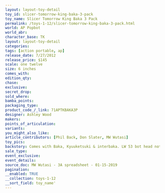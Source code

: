 ```yaml
---
layout: layout-toy-detail 
toy_id: slicer-tomorrow-king-baka-3-pack
toy_name: Slicer Tomorrow King Baka 3 Pack
permalink: /toys-1-12/slicer-tomorrow-king-baka-3-pack.html
world: AP Popbot
world_abr: 
character_base: TK
layout: layout-toy-detail
categories: 
tags: [action portable, ap] 
release_date: 7/27/2012
release_price: $145 
scale: one twelve
size: 6 inches
comes_with: 
edition_qty: 
chase: 
exclusive: 
secret_drop: 
sold_where: 
bamba_points: 
packaging_type: 
product_code_/_link: 71APTKBAKA3P
designer: Ashley Wood
makers: 
points_of_articulation: 
variants: 
you_might_also_like: 
article_contributors: [Phil Back, Don Slater, MW Wutasi]
toy_pics: 
backstory: Comes with Baka, Kyuuketsuki & interbaka. LW 53 bot head not included
sale_type: 
event_exclusive: 
event_details: 
source_doc: MW Wutasi - 3A spreadsheet - 01-15-2019
pagination: 
__enabled: TRUE
__collection: toys-1-12
__sort_field: toy_name'
---
```

